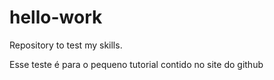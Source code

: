 # hello-work
Repository to test my skills.

Esse teste é para o pequeno tutorial contido no site do github
